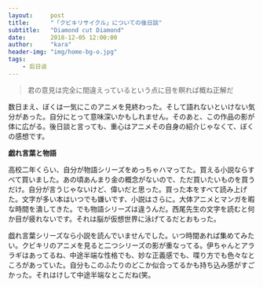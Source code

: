 ```yaml
---
layout:     post
title:      "「クビキリサイクル」についての後日談"
subtitle:   "Diamond cut Diamond"
date:       2018-12-05 12:00:00
author:     "kara"
header-img: "img/home-bg-o.jpg"
tags:
    - 后日谈
---
```


> 君の意見は完全に間違えっているという点に目を瞑れば概ね正解だ


数日まえ、ぼくは一気にこのアニメを見終わった。そして語れないといけない気分があった。自分にとって意味深いかもしれません。そのあと、この作品の影が体に広がる。後日談と言っても、重心はアニメその自身の紹介じゃなくて、ぼくの感想です。

<b>戯れ言葉と物語</b>

高校二年くらい、自分が物語シリーズをめっちゃハマってた。買える小説ならすべて買いました。あの頃あんまり金の概念がないので、ただ買いたいものを買うだけ。自分が言うじゃないけど、偉いだと思った。買った本をすべて読み上げた。文字が多い本はいつでも嫌いです、小説はさらに。大体アニメとマンガを暇な時間を潰してきた。でも物語シリーズは違うんだ。西尾先生の文字を読むと何か目が疲れないです。それは脳が仮想世界に泳げてるだとおもった。

戯れ言葉シリーズなら小説を読んでいませんでした。いつ時間あれば集めてみたい。クビキリのアニメを見ると二つシリーズの影が重なってる。伊ちゃんとアララギはあってるね、中途半端な性格でも、妙な正義感でも、喋り方でも色々なところがあっていた。自分もこのふたりのどこか似合ってるかも持ち込み感がすごかった。それはけして中途半端なとこだね(笑。

<b></b>
